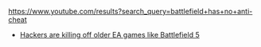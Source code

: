https://www.youtube.com/results?search_query=battlefield+has+no+anti-cheat

- [Hackers are killing off older EA games like Battlefield 5](https://youtu.be/RgAj0-OrXAo)
